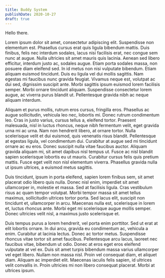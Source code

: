 ```yaml
---
title: Buddy System
publishDate: 2020-10-27
draft: true
---
```


Hello there.

Lorem ipsum dolor sit amet, consectetur adipiscing elit. Suspendisse non elementum est. Phasellus cursus erat quis ligula bibendum mattis. Duis finibus, felis nec interdum sodales, lacus nisi facilisis erat, nec congue sem nunc at augue. Nulla ultricies sit amet mauris quis lacinia. Aenean sed libero efficitur, interdum justo ac, sodales augue. Etiam porta sodales massa, non posuere diam eleifend sed. In id metus non nisi vulputate bibendum. Etiam aliquam euismod tincidunt. Duis eu ligula vel dui mollis sagittis. Nam egestas mi faucibus nunc gravida feugiat. Vivamus neque est, volutpat ac dui sed, dignissim suscipit ante. Morbi sagittis ipsum euismod lorem facilisis semper. Morbi ornare tincidunt aliquam. Suspendisse consectetur lorem augue, ac viverra purus blandit ut. Pellentesque gravida nibh ac neque aliquam interdum.

Aliquam et purus mollis, rutrum eros cursus, fringilla eros. Phasellus ac augue sollicitudin, vehicula leo nec, lobortis mi. Donec rutrum condimentum leo. Cras in justo varius, cursus tellus a, eleifend tortor. Praesent malesuada, nisl in luctus rhoncus, neque nibh fermentum velit, eget gravida urna mi ac urna. Nam non hendrerit libero, at ornare tortor. Nulla scelerisque velit et dui euismod, quis venenatis risus blandit. Pellentesque at egestas ligula, vel condimentum dui. Curabitur at augue sed mi tincidunt ornare ac eu eros. Donec suscipit nulla vitae faucibus auctor. Aliquam gravida aliquam mi, sit amet dapibus nisl tempus ut. Fusce ac nisl blandit sapien scelerisque lobortis eu ut mauris. Curabitur cursus felis quis pretium mattis. Fusce eget velit non nisl elementum viverra. Phasellus gravida nulla ut ipsum ultrices, a euismod metus sagittis.

Duis tincidunt, ipsum in porta eleifend, sapien lorem finibus sem, sit amet placerat odio libero quis nulla. Donec nisl enim, imperdiet sit amet ullamcorper in, molestie et massa. Sed at facilisis ligula. Cras vestibulum risus ac quam tempor volutpat. Morbi tempor massa sit amet tellus maximus, sollicitudin ultrices tortor porta. Sed lacus elit, suscipit non tincidunt et, ullamcorper in arcu. Maecenas nulla est, scelerisque in lorem et, luctus rhoncus ante. Morbi eget mi scelerisque augue mollis semper. Donec ultricies velit nisl, a maximus justo scelerisque et.

Duis tempus purus a lorem hendrerit, vel porta enim porttitor. Sed ut erat at elit lobortis ornare. In dui arcu, gravida eu condimentum ac, vehicula a enim. Curabitur at lacinia lectus. Donec ac tortor metus. Suspendisse rhoncus vitae tortor sit amet faucibus. Pellentesque arcu lacus, laoreet nec faucibus vitae, bibendum ut odio. Donec at eros eget eros eleifend vulputate at vel ex. Duis sit amet turpis bibendum massa varius ullamcorper vel eget libero. Nullam non massa nisl. Proin vel consequat diam, et aliquet diam. Aliquam ac imperdiet elit. Maecenas iaculis felis sapien, id ultrices velit convallis in. Proin ultricies mi non libero consequat placerat. Morbi at ultrices ipsum.
